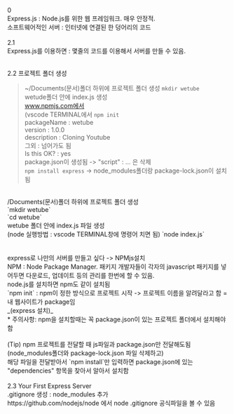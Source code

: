 0<br/>
Express.js : Node.js를 위한 웹 프레임워크. 매우 안정적.<br/>
소프트웨어적인 서버 : 인터넷에 연결된 한 덩어리의 코드<br/>
<br/>
2.1<br/>
Express.js를 이용하면 : 몇줄의 코드를 이용해서 서버를 만들 수 있음.<br/>
<br/>

2.2 프로젝트 폴더 생성<br/>
> ~/Documents(문서)폴더 하위에 프로젝트 폴더 생성 `mkdir wetube`<br/>
> wetude폴더 안에 index.js 생성<br/>
> www.npmjs.com에서 <br/>
> (vscode TERMINAL에서 `npm init` <br/>
> packageName : wetube<br/>
> version : 1.0.0<br/>
> description : Cloning Youtube<br/>
> 그외 : 넘어가도 됨<br/>
> Is this OK? : yes <br/>
> package.json이 생성됨 -> "script" : ... 은 삭제 <br/>
> `npm install express` -> node_modules폴더랑 package-lock.json이 설치됨 
<br/>
 /Documents(문서)폴더 하위에 프로젝트 폴더 생성<br/>
 `mkdir wetube` <br/>
 `cd wetube` <br/>
wetube 폴더 안에 index.js 파일 생성<br/>
(node 실행방법 : vscode TERMINAL창에 명령어 치면 됨) 
 `node index.js` <br/>
<br/>
<br/>
express로 나만의 서버를 만들고 싶다 -> NPMjs설치<br/>
NPM : Node Package Manager. 패키지 개발자들이 각자의 javascript 패키지를 넣어두면 다운로드, 업데이트 등의 관리를 한번에 할 수 있음. <br/>
node.js를 설치하면 npm도 같이 설치됨<br/>
`npm init` : npm이 정한 방식으로 프로젝트 시작 -> 프로젝트 이름을 알려달라고 함 = 내 웹사이트가 package임 <br/>
_(express 설치)_<br/>
* 주의사항: npm을 설치할때는 꼭 package.json이 있는 프로젝트 폴더에서 설치해야 함<br/>
<br/>
(Tip) npm 프로젝트를 전달할 때 js파일과 package.json만 전달해도됨 (node_modules폴더와 package-lock.json 파일 삭제하고)<br/>
해당 파일을 전달받아서 `npm install`만 입력하면 package.json에 있는 "dependencies" 항목을 찾아서 알아서 설치함
<br/>
<br/>
2.3 Your First Express Server <br/>
.gitignore 생성 : node_modules 추가<br/>
https://github.com/nodejs/node 에서 node .gitignore 공식파일을 볼 수 있음 





